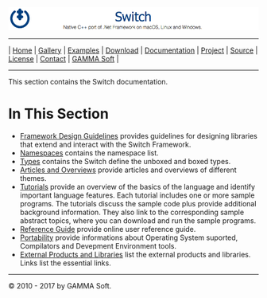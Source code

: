 ![Switch Header](Images/SwitchNativeC++port.png)
______________________________________________________________________________________________
| [Home](Home.md) | [Gallery](Gallery.md) | [Examples](Examples.md) | [Download](Download.md) | [Documentation](Documentation.md) | [Project](https://sourceforge.net/projects/switchpro) | [Source](https://github.com/gammasoft71/switch) | [License](License.md) | [Contact](Contact.md) | [GAMMA Soft](https://gammasoft71.wixsite.com/gammasoft) |
______________________________________________________________________________________________

This section contains the Switch documentation.
​
# In This Section

* [Framework Design Guidelines]() provides guidelines for designing libraries that extend and interact with the Switch Framework.
* [Namespaces]() contains the namespace list.
* [Types]() contains the Switch define the unboxed and boxed types.
* [Articles and Overviews]() provide articles and overviews of different themes.
* [Tutorials]() provide an overview of the basics of the language and identify important language features. Each tutorial includes one or more sample programs. The tutorials discuss the sample code plus provide additional background information. They also link to the corresponding sample abstract topics, where you can download and run the sample programs.
* [Reference Guide](https://gammasoft71.github.io/Switch-doc) provide online user reference guide.
* [Portability]() provide informations about Operating System suported, Compilators and Devepment Environment tools.
* [External Products and Libraries]() list the external products and libraries.
Links list the essential links.

______________________________________________________________________________________________
© 2010 - 2017 by GAMMA Soft.
